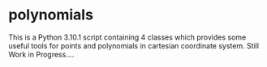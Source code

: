 # polynomials
This is a Python 3.10.1 script containing 4 classes which provides some useful tools for points and polynomials in cartesian coordinate system. Still Work in Progress....
